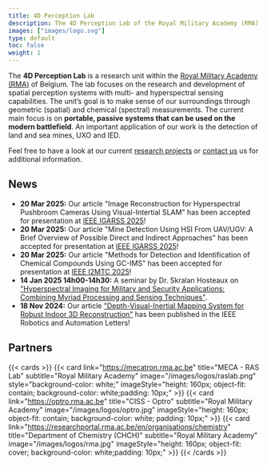 ```yaml
---
title: 4D Perception Lab
description: The 4D Perception Lab of the Royal Military Academy (RMA) of Belgium researches spatial-spectral systems with hyperspectral sensing capabilities.
images: ["images/logo.svg"]
type: default
toc: false
weight: 1
---
```



<!-- 
NEW FROM ROB:
The 4D Perception Lab (4DPL) is a fusion of the previous 3D Perception Lab and the Hyperspectral Research Unit, where the “4D” refers to 3 spatial and 1 spectral dimension.
The unit’s goal is to make sense of our surroundings through geometric (spatial) and chemical (spectral) measurements.
The current main focus is on portable, passive systems that can be used on the modern battlefield, mainly centered around the detection of land and sea mines, UXO and IED.

More generally, we aim to 
- build digital twins of battlefield environments
- study and implement spectroscopic, spatial and spatial-spectral target, anomaly, change and target detection algorithms (including ML-based algorithms). Targets can include explosive ordnance, biological warfare agents and chemical warfare agents.
- analyze combustion processes
- enhance data fusion between different types of electro-optical sensors
 -->


<p></p>

The **4D Perception Lab** is a research unit within the [Royal Military Academy (RMA)](https://rma.ac.be/) of Belgium. 
The lab focuses on the research and development of spatial perception systems with multi- and hyperspectral sensing capabilities.
The unit’s goal is to make sense of our surroundings through geometric (spatial) and chemical (spectral) measurements.
The current main focus is on **portable, passive systems that can be used on the modern battlefield**. An important application of our work is the detection of land and sea mines, UXO and IED.

Feel free to have a look at our current [research projects](/research) or [contact us](/contact) us for additional information.



## News
- **20 Mar 2025:** Our article "Image Reconstruction for Hyperspectral Pushbroom Cameras Using Visual-Intertial SLAM" has been accepted for presentation at [IEEE IGARSS 2025](https://www.2025.ieeeigarss.org/)!
- **20 Mar 2025:** Our article "Mine Detection Using HSI From UAV/UGV: A Brief Overview of Possible Direct and Indirect Approaches" has been accepted for presentation at [IEEE IGARSS 2025](https://www.2025.ieeeigarss.org/)!
- **20 Mar 2025:** Our article "Methods for Detection and Identification of Chemical Compounds Using GC-IMS" has been accepted for presentation at [IEEE I2MTC 2025](https://i2mtc2025.ieee-ims.org/)!
- **14 Jan 2025 14h00-14h30:** A seminar by Dr. Skralan Hosteaux on ["Hyperspectral Imaging for Military and Security Applications: Combining Myriad Processing and Sensing Techniques"](https://webinars.rma.ac.be/home/hyperspectral-imaging-for-military-and-security-applications-combining-myriad-processing-and-sensing-techniques).
- **18 Nov 2024:** Our article ["Depth-Visual-Inertial Mapping System for Robust Indoor 3D Reconstruction"](https://ieeexplore.ieee.org/document/10737432) has been published in the IEEE Robotics and Automation Letters! 



## Partners


{{< cards >}}
  {{< card 
        link="https://mecatron.rma.ac.be" title="MECA - RAS Lab"  subtitle="Royal Military Academy"
        image="/images/logos/raslab.png" 
        style="background-color: white;"
        imageStyle="height: 160px; object-fit: contain; background-color: white;padding: 10px;"  >}}
  {{< card 
        link="https://optro.rma.ac.be" title="CISS - Optro"  subtitle="Royal Military Academy"
        image="/images/logos/optro.jpg" 
        imageStyle="height: 160px; object-fit: contain;  background-color: white; padding: 10px;"  >}}
  {{< card 
        link="https://researchportal.rma.ac.be/en/organisations/chemistry" title="Department of Chemistry (CHCH)"  subtitle="Royal Military Academy"
        image="/images/logos/rma.jpg" 
        imageStyle="height: 160px; object-fit: cover; background-color: white;padding: 10px;"  >}}
{{< /cards >}}
